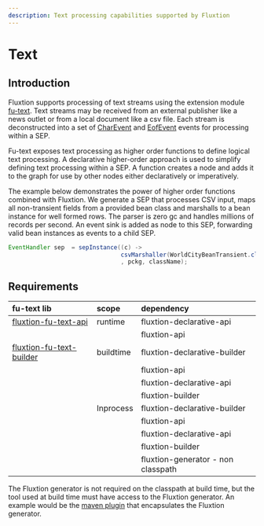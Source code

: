 ```yaml
---
description: Text processing capabilities supported by Fluxtion
---
```


# Text

## Introduction

Fluxtion supports processing of text streams using the extension module [fu-text](https://github.com/v12technology/fluxtion/tree/master/extensions/fu-text). Text streams may be received from an external publisher like a news outlet or from a local document like a csv file. Each stream is deconstructed into a set of [CharEvent](https://github.com/v12technology/fluxtion/blob/master/extensions/fu-text/api/src/main/java/com/fluxtion/ext/futext/api/event/CharEvent.java) and [EofEvent](https://github.com/v12technology/fluxtion/blob/master/extensions/fu-text/api/src/main/java/com/fluxtion/ext/futext/api/event/EofEvent.java) events for processing within a SEP.

Fu-text exposes text processing as higher order functions to define logical text processing. A declarative higher-order approach is used to simplify defining text processing within a SEP. A function creates a node and adds it to the graph for use by other nodes either declaratively or imperatively.

The example below demonstrates the power of higher order functions combined with Fluxtion. We generate a SEP that processes CSV input, maps all non-transient fields from a provided bean class and marshalls to a bean instance for well formed rows. The parser is zero gc and handles millions of records per second. An event sink is added as node to this SEP, forwarding valid bean instances as events to a child SEP.

```java
EventHandler sep  = sepInstance((c) -> 
                                csvMarshaller(WorldCityBeanTransient.class).build()
                                , pckg, className);
```

## Requirements

| fu-text lib | scope | dependency |
| :--- | :--- | :--- |
| [fluxtion-fu-text-api](https://github.com/v12technology/fluxtion/tree/master/extensions/fu-text/api) | runtime | fluxtion-declarative-api |
|  |  | fluxtion-api |
| [fluxtion-fu-text-builder](https://github.com/v12technology/fluxtion/tree/master/extensions/fu-text/builder/src/main/java/com/fluxtion/ext/futext/builder) | buildtime | fluxtion-declarative-builder |
|  |  | fluxtion-api |
|  |  | fluxtion-declarative-api |
|  |  | fluxtion-builder |
|  | Inprocess | fluxtion-declarative-builder |
|  |  | fluxtion-api |
|  |  | fluxtion-declarative-api |
|  |  | fluxtion-builder |
|  |  | fluxtion-generator - non classpath |

The Fluxtion generator is not required on the classpath at build time, but the tool used at build time must have access to the Fluxtion generator. An example would be the [maven plugin](../../tools/maven-plugin.md) that encapsulates the Fluxtion generator.

